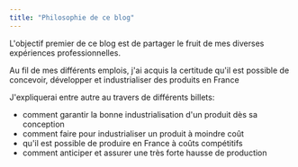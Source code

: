 ```yaml
---
title: "Philosophie de ce blog"
---
```


L'objectif premier de ce blog est de partager le fruit de mes diverses expériences professionnelles.

Au fil de mes différents emplois, j'ai acquis la certitude qu'il est possible de concevoir, développer et industrialiser des produits en France

J'expliquerai entre autre au travers de différents billets:
   * comment garantir la bonne industrialisation d'un produit dès sa conception
   * comment faire pour industrialiser un produit à moindre coût
   * qu'il est possible de produire en France à coûts compétitifs
   * comment anticiper et assurer une très forte hausse de production


